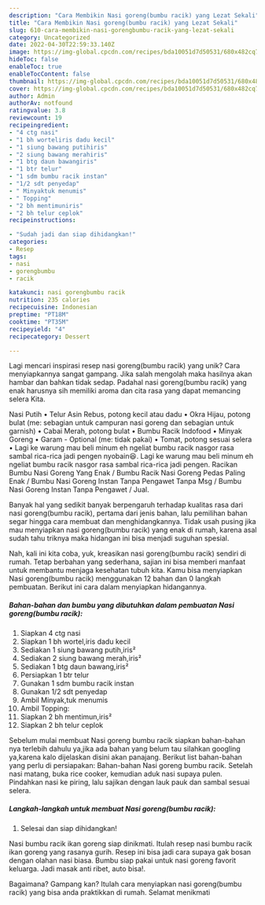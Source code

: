 ```yaml
---
description: "Cara Membikin Nasi goreng(bumbu racik) yang Lezat Sekali"
title: "Cara Membikin Nasi goreng(bumbu racik) yang Lezat Sekali"
slug: 610-cara-membikin-nasi-gorengbumbu-racik-yang-lezat-sekali
category: Uncategorized
date: 2022-04-30T22:59:33.140Z
image: https://img-global.cpcdn.com/recipes/bda10051d7d50531/680x482cq70/nasi-gorengbumbu-racik-foto-resep-utama.jpg
hideToc: false
enableToc: true
enableTocContent: false
thumbnail: https://img-global.cpcdn.com/recipes/bda10051d7d50531/680x482cq70/nasi-gorengbumbu-racik-foto-resep-utama.jpg
cover: https://img-global.cpcdn.com/recipes/bda10051d7d50531/680x482cq70/nasi-gorengbumbu-racik-foto-resep-utama.jpg
author: Admin
authorAv: notfound
ratingvalue: 3.8
reviewcount: 19
recipeingredient:
- "4 ctg nasi"
- "1 bh worteliris dadu kecil"
- "1 siung bawang putihiris"
- "2 siung bawang merahiris"
- "1 btg daun bawangiris"
- "1 btr telur"
- "1 sdm bumbu racik instan"
- "1/2 sdt penyedap"
- " Minyaktuk menumis"
- " Topping"
- "2 bh mentimuniris"
- "2 bh telur ceplok"
recipeinstructions:

- "Sudah jadi dan siap dihidangkan!"
categories:
- Resep
tags:
- nasi
- gorengbumbu
- racik

katakunci: nasi gorengbumbu racik 
nutrition: 235 calories
recipecuisine: Indonesian
preptime: "PT18M"
cooktime: "PT35M"
recipeyield: "4"
recipecategory: Dessert

---
```





Lagi mencari inspirasi resep nasi goreng(bumbu racik) yang unik? Cara menyiapkannya sangat gampang. Jika salah mengolah maka hasilnya akan hambar dan bahkan tidak sedap. Padahal nasi goreng(bumbu racik) yang enak harusnya sih memiliki aroma dan cita rasa yang dapat memancing selera Kita.





Nasi Putih • Telur Asin Rebus, potong kecil atau dadu • Okra Hijau, potong bulat (me: sebagian untuk campuran nasi goreng dan sebagian untuk garnish) • Cabai Merah, potong bulat • Bumbu Racik Indofood • Minyak Goreng • Garam - Optional (me: tidak pakai) • Tomat, potong sesuai selera • Lagi ke warung mau beli minum eh ngeliat bumbu racik nasgor rasa sambal rica-rica jadi pengen nyobain😆. Lagi ke warung mau beli minum eh ngeliat bumbu racik nasgor rasa sambal rica-rica jadi pengen. Racikan Bumbu Nasi Goreng Yang Enak / Bumbu Racik Nasi Goreng Pedas Paling Enak / Bumbu Nasi Goreng Instan Tanpa Pengawet Tanpa Msg / Bumbu Nasi Goreng Instan Tanpa Pengawet / Jual.

Banyak hal yang sedikit banyak berpengaruh terhadap kualitas rasa dari nasi goreng(bumbu racik), pertama dari jenis bahan, lalu pemilihan bahan segar hingga cara membuat dan menghidangkannya. Tidak usah pusing jika mau menyiapkan nasi goreng(bumbu racik) yang enak di rumah, karena asal sudah tahu triknya maka hidangan ini bisa menjadi suguhan spesial.






Nah, kali ini kita coba, yuk, kreasikan nasi goreng(bumbu racik) sendiri di rumah. Tetap berbahan yang sederhana, sajian ini bisa memberi manfaat untuk membantu menjaga kesehatan tubuh kita. Kamu bisa menyiapkan Nasi goreng(bumbu racik) menggunakan 12 bahan dan 0 langkah pembuatan. Berikut ini cara dalam menyiapkan hidangannya.

<!--inarticleads1-->

##### Bahan-bahan dan bumbu yang dibutuhkan dalam pembuatan Nasi goreng(bumbu racik):

1. Siapkan 4 ctg nasi
1. Siapkan 1 bh wortel,iris dadu kecil
1. Sediakan 1 siung bawang putih,iris²
1. Sediakan 2 siung bawang merah,iris²
1. Sediakan 1 btg daun bawang,iris²
1. Persiapkan 1 btr telur
1. Gunakan 1 sdm bumbu racik instan
1. Gunakan 1/2 sdt penyedap
1. Ambil  Minyak,tuk menumis
1. Ambil  Topping:
1. Siapkan 2 bh mentimun,iris²
1. Siapkan 2 bh telur ceplok


Sebelum mulai membuat Nasi goreng bumbu racik siapkan bahan-bahan nya terlebih dahulu ya,jika ada bahan yang belum tau silahkan googling ya,karena kalo dijelaskan disini akan panajang. Berikut list bahan-bahan yang perlu di persiapakan: Bahan-bahan Nasi goreng bumbu racik. Setelah nasi matang, buka rice cooker, kemudian aduk nasi supaya pulen. Pindahkan nasi ke piring, lalu sajikan dengan lauk pauk dan sambal sesuai selera. 

<!--inarticleads2-->

##### Langkah-langkah untuk membuat Nasi goreng(bumbu racik):


1. Selesai dan siap dihidangkan!

Nasi bumbu racik ikan goreng siap dinikmati. Itulah resep nasi bumbu racik ikan goreng yang rasanya gurih. Resep ini bisa jadi cara supaya gak bosan dengan olahan nasi biasa. Bumbu siap pakai untuk nasi goreng favorit keluarga. Jadi masak anti ribet, auto bisa!. 

Bagaimana? Gampang kan? Itulah cara menyiapkan nasi goreng(bumbu racik) yang bisa anda praktikkan di rumah. Selamat menikmati
